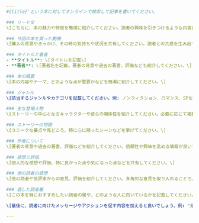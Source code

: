 ```yaml
---
#{title}'という本に対してオンラインで検索して記事を書いてください。

### リード文
\[こちらに、本の魅力や特徴を簡潔に紹介してください。読者の興味を引きつけるような内容にしてください。\]

### 今回の本を買った動機
\[購入の背景やきっかけ、その時の気持ちや状況を共有してください。読者との共感を生み出す内容が良いでしょう。\]

### タイトルと著者
- **タイトル**: \[タイトルを記載\]
- **著者**: \[著者名を記載。著者の背景や過去の著書、評価なども紹介してください。\]

### 本の概要
\[本の内容やテーマ、どのような点が重要かなどを簡潔に紹介してください。\]

### ジャンル
\[該当するジャンルやカテゴリを記載してください。例: ノンフィクション、ロマンス、SFなど\]

### 主な登場人物
\[ストーリーの中心となるキャラクターや彼らの関係性を紹介してください。必要に応じて複数記載しても良いです。\]

### ストーリーの特徴
\[ユニークな要点や見どころ、特に心に残ったシーンなどを挙げてください。\]

### 作者について
\[著者の背景や過去の著書、評価などを紹介してください。信頼性や興味を高める情報が良いでしょう。\]

### 感想と評価
\[個人的な感想や評価、特に良かった点や気になった点などを共有してください。\]

### 他の読者の感想
\[他の読者や批評家からの意見、評価を紹介してください。多角的な意見を取り入れることで、客観的な視点を提供します。\]

### 適した読者層
\[この本を特におすすめしたい読者の層や、どのような人に向いているかを記載してください。\]

\[最後に、読者に向けたメッセージやアクションを促す内容を加えると良いでしょう。例: "是非、手に取って感じてみてください！"\]

---
```


